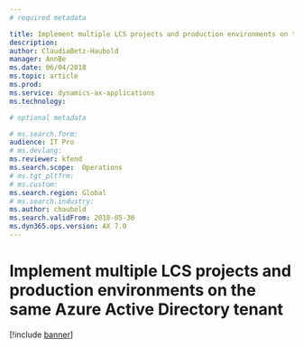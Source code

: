 ```yaml
---
# required metadata

title: Implement multiple LCS projects and production environments on the same Azure Active Directory tenant
description: 
author: ClaudiaBetz-Haubold 
manager: AnnBe
ms.date: 06/04/2018
ms.topic: article
ms.prod: 
ms.service: dynamics-ax-applications
ms.technology: 

# optional metadata

# ms.search.form:  
audience: IT Pro
# ms.devlang: 
ms.reviewer: kfend
ms.search.scope:  Operations 
# ms.tgt_pltfrm: 
# ms.custom: 
ms.search.region: Global
# ms.search.industry: 
ms.author: chaubold
ms.search.validFrom: 2018-05-30 
ms.dyn365.ops.version: AX 7.0
---
```


# Implement multiple LCS projects and production environments on the same Azure Active Directory tenant
[!include [banner](../includes/banner.md)]

